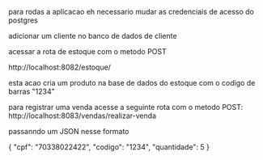 para rodas a aplicacao eh necessario mudar as credenciais de acesso do postgres

adicionar um cliente no banco de dados de cliente

acessar a rota de estoque com o metodo POST

http://localhost:8082/estoque/

esta acao cria um produto na base de dados do estoque com o codigo de barras "1234"

para registrar uma venda acesse a seguinte rota com o metodo POST:
http://localhost:8083/vendas/realizar-venda

passanndo um JSON nesse formato

{
    "cpf": "70338022422",
    "codigo": "1234",
    "quantidade": 5
}
